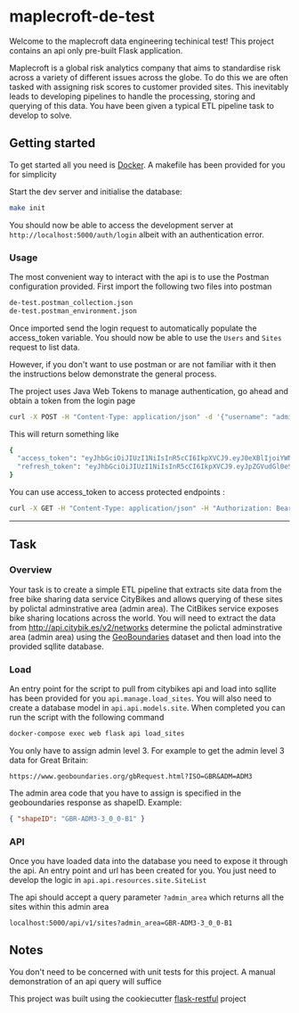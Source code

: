 # maplecroft-de-test

Welcome to the maplecroft data engineering techinical test! This project contains an api only pre-built Flask application.

Maplecroft is a global risk analytics company that aims to standardise risk across a variety of different issues across the globe.
To do this we are often tasked with assigning risk scores to customer provided sites. This inevitably leads to developing 
pipelines to handle the processing, storing and querying of this data. You have been given a typical ETL pipeline task to develop to solve.

## Getting started

To get started all you need is [Docker](https://docs.docker.com/). A makefile has been provided for you for simplicity

Start the dev server and initialise the database:

```bash
make init
```

You should now be able to access the development server at `http://localhost:5000/auth/login` albeit with an authentication error.

### Usage

The most convenient way to interact with the api is to use the Postman configuration provided. First import the following
two files into postman

```bash
de-test.postman_collection.json
de-test.postman_environment.json
```

Once imported send the login request to automatically populate the access_token variable. You should now 
be able to use the `Users` and `Sites` request to list data.

However, if you don't want to use postman or are not familiar with it then the instructions below demonstrate the general process.

The project uses Java Web Tokens to manage authentication, go ahead and obtain a token from the login page

```bash
curl -X POST -H "Content-Type: application/json" -d '{"username": "admin", "password": "admin"}' http://localhost:5000/auth/login
```

This will return something like

```bash
{
  "access_token": "eyJhbGciOiJIUzI1NiIsInR5cCI6IkpXVCJ9.eyJ0eXBlIjoiYWNjZXNzIiwiaWRlbnRpdHkiOjEsImlhdCI6MTUxMDAwMDQ0MSwiZnJlc2giOmZhbHNlLCJqdGkiOiI2OTg0MjZiYi00ZjJjLTQ5MWItYjE5YS0zZTEzYjU3MzFhMTYiLCJuYmYiOjE1MTAwMDA0NDEsImV4cCI6MTUxMDAwMTM0MX0.P-USaEIs35CSVKyEow5UeXWzTQTrrPS_YjVsltqi7N4", 
  "refresh_token": "eyJhbGciOiJIUzI1NiIsInR5cCI6IkpXVCJ9.eyJpZGVudGl0eSI6MSwiaWF0IjoxNTEwMDAwNDQxLCJ0eXBlIjoicmVmcmVzaCIsImp0aSI6IjRmMjgxOTQxLTlmMWYtNGNiNi05YmI1LWI1ZjZhMjRjMmU0ZSIsIm5iZiI6MTUxMDAwMDQ0MSwiZXhwIjoxNTEyNTkyNDQxfQ.SJPsFPgWpZqZpHTc4L5lG_4aEKXVVpLLSW1LO7g4iU0"
}
```

You can use access_token to access protected endpoints :

```bash
curl -X GET -H "Content-Type: application/json" -H "Authorization: Bearer eyJhbGciOiJIUzI1NiIsInR5cCI6IkpXVCJ9.eyJ0eXBlIjoiYWNjZXNzIiwiaWRlbnRpdHkiOjEsImlhdCI6MTUxMDAwMDQ0MSwiZnJlc2giOmZhbHNlLCJqdGkiOiI2OTg0MjZiYi00ZjJjLTQ5MWItYjE5YS0zZTEzYjU3MzFhMTYiLCJuYmYiOjE1MTAwMDA0NDEsImV4cCI6MTUxMDAwMTM0MX0.P-USaEIs35CSVKyEow5UeXWzTQTrrPS_YjVsltqi7N4" http://127.0.0.1:5000/api/v1/users
```


---

## Task

### Overview

Your task is to create a simple ETL pipeline that extracts site data from the free bike sharing data service CityBikes and allows querying
of these sites by polictal adminstrative area (admin area).
The CitBikes service exposes bike sharing locations across the world. You will need to extract the data from http://api.citybik.es/v2/networks 
determine the polictal adminstrative area (admin area) using the [GeoBoundaries](https://www.geoboundaries.org/api.html) dataset and then load into the provided
sqllite database.

### Load

An entry point for the script to pull from citybikes api and load into sqllite has been provided for you `api.manage.load_sites`. 
You will also need to create a database model in `api.api.models.site`. When completed you can run the script with the following command

```bash
docker-compose exec web flask api load_sites
```

You only have to assign admin level 3. For example to get the admin level 3 data for Great Britain:

`https://www.geoboundaries.org/gbRequest.html?ISO=GBR&ADM=ADM3`

The admin area code that you have to assign is specified in the geoboundaries response as shapeID. Example:

```json
{ "shapeID": "GBR-ADM3-3_0_0-B1" }
```


### API

Once you have loaded data into the database you need to expose it through the api. An entry point and url has been 
created for you. You just need to develop the logic in `api.api.resources.site.SiteList` 

The api should accept a query parameter `?admin_area` which returns all the sites within this admin area

`localhost:5000/api/v1/sites?admin_area=GBR-ADM3-3_0_0-B1`

## Notes
You don't need to be concerned with unit tests for this project. A manual demonstration of an api query will suffice

This project was built using the cookiecutter [flask-restful](https://github.com/karec/cookiecutter-flask-restful) project
